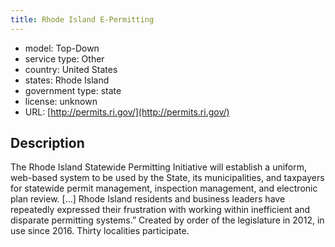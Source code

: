 ```yaml
---
title: Rhode Island E-Permitting
---
```


- model: Top-Down
- service type: Other
- country: United States
- states: Rhode Island
- government type: state
- license: unknown
- URL: [http://permits.ri.gov/](http://permits.ri.gov/)

## Description
The Rhode Island Statewide Permitting Initiative will establish a uniform, web-based system to be used by the State, its municipalities, and taxpayers for statewide permit management, inspection management, and electronic plan review. [...] Rhode Island residents and business leaders have repeatedly expressed their frustration with working within inefficient and disparate permitting systems.” Created by order of the legislature in 2012, in use since 2016. Thirty localities participate.
